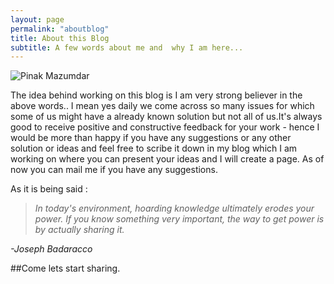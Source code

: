 ```yaml
---
layout: page
permalink: "aboutblog"
title: About this Blog
subtitle: A few words about me and  why I am here... 
---
```


![Pinak Mazumdar](/img/myphoto.png)


The idea behind working on this blog is I  am very strong believer in the above words.. I mean yes  daily we come across so many issues for which some of us might have a already known solution but not all of us.It's always good to receive positive and constructive feedback for your work - hence I would be more than happy if you have any suggestions or any other solution or ideas and feel free to scribe it down in my blog which I am working on where you can present your ideas and I will create a page. As of now you can mail me if you have any suggestions.
  
As it is being said :

>*In today's environment, hoarding knowledge ultimately erodes your power. If you know something very important, the way to get power is by actually sharing it.*

_-Joseph Badaracco_



##Come lets start sharing.
